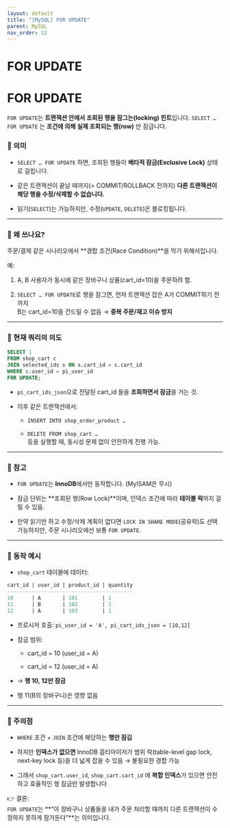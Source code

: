 ```yaml
---
layout: default
title: "[MySQL] FOR UPDATE"
parent: MySQL
nav_order: 12
---
```



# FOR UPDATE

# FOR UPDATE

`FOR UPDATE`는 **트랜잭션 안에서 조회된 행을 잠그는(locking) 힌트**입니다.
`SELECT … FOR UPDATE` 는 **조건에 의해 실제 조회되는 행(row)** 만 잠급니다.

### 📌 의미

- `SELECT … FOR UPDATE` 하면, 조회된 행들이 **배타적 잠금(Exclusive Lock)** 상태로 걸립니다.
    
- 같은 트랜잭션이 끝날 때까지(= COMMIT/ROLLBACK 전까지) **다른 트랜잭션이 해당 행을 수정/삭제할 수 없습니다.**
    
- 읽기(`SELECT`)는 가능하지만, 수정(`UPDATE`, `DELETE`)은 블로킹됩니다.
    

---

### 📌 왜 쓰나요?

주문/결제 같은 시나리오에서 **경합 조건(Race Condition)**을 막기 위해서입니다.

예:

1. A, B 사용자가 동시에 같은 장바구니 상품(cart_id=10)을 주문하려 함.
    
2. `SELECT … FOR UPDATE`로 행을 잠그면, 먼저 트랜잭션 잡은 A가 COMMIT하기 전까지  
    B는 cart_id=10을 건드릴 수 없음 → **중복 주문/재고 이슈 방지**
    

---

### 📌 현재 쿼리의 의도
```sql
SELECT 1
FROM shop_cart c
JOIN selected_ids s ON s.cart_id = c.cart_id
WHERE c.user_id = pi_user_id
FOR UPDATE;

```

- `pi_cart_ids_json`으로 전달된 cart_id 들을 **조회하면서 잠금**을 거는 것.
    
- 이후 같은 트랜잭션에서:
    
    - `INSERT INTO shop_order_product …`
        
    - `DELETE FROM shop_cart …`  
        등을 실행할 때, 동시성 문제 없이 안전하게 진행 가능.
        

---

### 📌 참고

- `FOR UPDATE`는 **InnoDB**에서만 동작합니다. (MyISAM은 무시)
    
- 잠금 단위는 **조회된 행(Row Lock)**이며, 인덱스 조건에 따라 **테이블 락**까지 걸릴 수 있음.
    
- 만약 읽기만 하고 수정/삭제 계획이 없다면 `LOCK IN SHARE MODE`(공유락)도 선택 가능하지만, 주문 시나리오에선 보통 `FOR UPDATE`.
    

---

### 📌 동작 예시

- `shop_cart` 테이블에 데이터:
```sql
cart_id | user_id | product_id | quantity
-----------------------------------------
10      | A       | 101        | 1
11      | B       | 102        | 2
12      | A       | 103        | 1

```

- 프로시저 호출: `pi_user_id = 'A', pi_cart_ids_json = [10,12]`
    
- 잠금 범위:
    
    - cart_id = 10 (user_id = A)
        
    - cart_id = 12 (user_id = A)
        
- → **행 10, 12만 잠금**
    
- 행 11(B의 장바구니)은 영향 없음
    

---

### 📌 주의점

- `WHERE` 조건 + `JOIN` 조건에 해당하는 **행만 잠김**
    
- 하지만 **인덱스가 없으면** InnoDB 옵티마이저가 범위 락(table-level gap lock, next-key lock 등)을 더 넓게 잡을 수 있음 → 불필요한 경합 가능
    
- 그래서 `shop_cart.user_id`, `shop_cart.cart_id` 에 **복합 인덱스**가 있으면 안전하고 효율적인 행 잠금만 발생합니다

👉 결론:  
`FOR UPDATE`는 **“이 장바구니 상품들을 내가 주문 처리할 때까지 다른 트랜잭션이 수정하지 못하게 잠가둔다”**는 의미입니다.